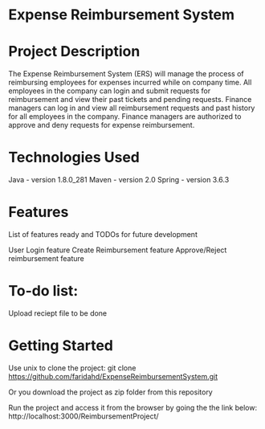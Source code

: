 # Expense Reimbursement System
# Project Description

The Expense Reimbursement System (ERS) will manage the process of reimbursing employees for expenses incurred while on company time. All employees in the company can login and submit requests for reimbursement and view their past tickets and pending requests. Finance managers can log in and view all reimbursement requests and past history for all employees in the company. Finance managers are authorized to approve and deny requests for expense reimbursement. 

# Technologies Used
Java - version 1.8.0_281
Maven - version 2.0
Spring - version 3.6.3

# Features
List of features ready and TODOs for future development

User Login feature
Create Reimbursement feature
Approve/Reject reimbursement feature

# To-do list:

Upload reciept file to be done

# Getting Started
Use unix to clone the project:
git clone https://github.com/faridahd/ExpenseReimbursementSystem.git

Or you download the project as zip folder from this repository

Run the project and access it from the browser by going the the link below:
http://localhost:3000/ReimbursementProject/

